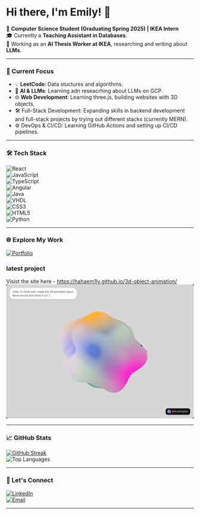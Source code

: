 # Hi there, I'm Emily! 👋

🚀 **Computer Science Student (Graduating Spring 2025) | IKEA Intern**  
🎓 Currently a **Teaching Assistant in Databases**.  
🤖 Working as an **AI Thesis Worker at IKEA**, researching and writing about **LLMs**.

---

### 🌟 Current Focus

- 💡 **LeetCode**: Data stuctures and algorithms.
- 🤖 **AI & LLMs**: Learning adn reseacrhing about LLMs on GCP.
- 🌐 **Web Development**: Learning three.js, building websites with 3D objects,
- 🛠 Full-Stack Development: Expanding skills in backend development and full-stack projects by trying out different stacks (currently MERN).
- ⚙️ DevOps & CI/CD: Learning GitHub Actions and setting up CI/CD pipelines.

---

### 🛠 Tech Stack

![React](https://img.shields.io/badge/-React-61DAFB?style=flat&logo=react&logoColor=black)  
![JavaScript](https://img.shields.io/badge/-JavaScript-F7DF1E?style=flat&logo=javascript&logoColor=black)  
![TypeScript](https://img.shields.io/badge/-TypeScript-3178C6?style=flat&logo=typescript&logoColor=white)  
![Angular](https://img.shields.io/badge/-Angular-DD0031?style=flat&logo=angular&logoColor=white)  
![Java](https://img.shields.io/badge/-Java-007396?style=flat&logo=java&logoColor=white)  
![VHDL](https://img.shields.io/badge/-VHDL-2E8B57?style=flat&logo=verilog&logoColor=white)  
![CSS3](https://img.shields.io/badge/-CSS3-1572B6?style=flat&logo=css3&logoColor=white)  
![HTML5](https://img.shields.io/badge/-HTML5-E34F26?style=flat&logo=html5&logoColor=white)  
![Python](https://img.shields.io/badge/-Python-3776AB?style=flat&logo=python&logoColor=white)

---

### 🌐 Explore My Work

[![Portfolio](https://img.shields.io/badge/-Portfolio-FF5722?style=flat&logo=netlify&logoColor=white)](https://hahaem1ly.netlify.app/)

### latest project

Visist the site here - https://hahaem1ly.github.io/3d-object-animation/
![Website Preview](./preview.gif)

---

### 📈 GitHub Stats

[![GitHub Streak](https://github-readme-streak-stats.herokuapp.com?user=hahaem1ly&theme=radical)](https://github.com/hahaem1ly)  
![Top Languages](https://github-readme-stats.vercel.app/api/top-langs/?username=hahaem1ly&layout=compact&theme=radical)

---

### 🎯 Let's Connect

[![LinkedIn](https://img.shields.io/badge/-LinkedIn-0077B5?style=flat&logo=linkedin&logoColor=white)](https://www.linkedin.com/in/emily-ha-885605210/)  
[![Email](https://img.shields.io/badge/-Email-D14836?style=flat&logo=gmail&logoColor=white)](mailto:em1lyha2002@gmail.com)

---
